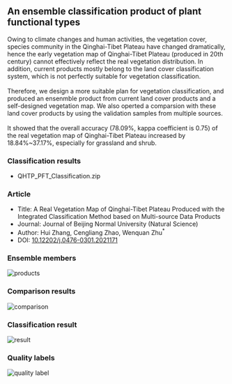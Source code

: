 ## An ensemble classification product of plant functional types 
Owing to climate changes and human activities, the vegetation cover, species community in the Qinghai-Tibet Plateau have changed dramatically, hence the early vegetation map of Qinghai-Tibet Plateau (produced in 20th century) cannot effectively reflect the real vegetation distribution. In addition, current products mostly belong to the land cover classification system, which is not perfectly suitable for vegetation classification.
<br><br>
Therefore, we design a more suitable plan for vegetation classification, and produced an ensenmble product from current land cover products and a self-designed vegetation map. We also operted a comparsion with these land cover products by using the validation samples from multiple sources.
<br><br>
It showed that the overall accuracy (78.09%, kappa coefficient is 0.75) of the real vegetation map of Qinghai-Tibet Plateau increased by 18.84%~37.17%, especially for grassland and shrub.
### Classification results
* QHTP_PFT_Classification.zip
### Article
* Title: A Real Vegetation Map of Qinghai-Tibet Plateau Produced with the Integrated Classification Method based on Multi-source Data Products
* Journal: Journal of Beijing Normal University (Natural Science) 
* Author: Hui Zhang, Cengliang Zhao, Wenquan Zhu<sup>*</sup>
* DOI: [10.12202/j.0476-0301.2021171](http://www.bnujournal.com/en/article/doi/10.12202/j.0476-0301.2021171) 

### Ensemble members
![products](./products.png)
### Comparison results
![comparison](./comparison.png)
### Classification result
![result](./Classification.jpg)
### Quality labels
![quality label](./quality.png)
